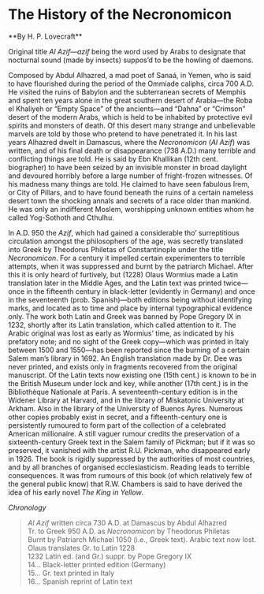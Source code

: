 # The History of the Necronomicon

<span class="center">
**By H. P. Lovecraft**
</span>

Original title *Al Azif—azif* being the word used by Arabs to designate
that nocturnal sound (made by insects) suppos’d to be the howling of
daemons.

Composed by Abdul Alhazred, a mad poet of
Sanaá, in Yemen, who is said to have flourished during the period of the
Ommiade caliphs, circa 700 A.D. He visited the ruins of Babylon and the
subterranean secrets of Memphis and spent ten years alone in the great
southern desert of Arabia—the Roba el Khaliyeh or “Empty Space” of the
ancients—and “Dahna” or “Crimson” desert of the modern Arabs, which is
held to be inhabited by protective evil spirits and monsters of death.
Of this desert many strange and unbelievable marvels are told by those
who pretend to have penetrated it. In his last years Alhazred dwelt in
Damascus, where the *Necronomicon* (*Al Azif*) was written, and of his
final death or disappearance (738 A.D.) many terrible and conflicting
things are told. He is said by Ebn Khallikan (12th cent. biographer) to
have been seized by an invisible monster in broad daylight and devoured
horribly before a large number of fright-frozen witnesses. Of his
madness many things are told. He claimed to have seen fabulous Irem, or
City of Pillars, and to have found beneath the ruins of a certain
nameless desert town the shocking annals and secrets of a race older
than mankind. He was only an indifferent Moslem, worshipping unknown
entities whom he called Yog-Sothoth and Cthulhu.

In A.D. 950 the *Azif*, which had gained a
considerable tho’ surreptitious circulation amongst the philosophers of
the age, was secretly translated into Greek by Theodorus Philetas of
Constantinople under the title *Necronomicon*. For a century it impelled
certain experimenters to terrible attempts, when it was suppressed and
burnt by the patriarch Michael. After this it is only heard of
furtively, but (1228) Olaus Wormius made a Latin translation later in
the Middle Ages, and the Latin text was printed twice—once in the
fifteenth century in black-letter (evidently in Germany) and once in the
seventeenth (prob. Spanish)—both editions being without identifying
marks, and located as to time and place by internal typographical
evidence only. The work both Latin and Greek was banned by Pope Gregory
IX in 1232, shortly after its Latin translation, which called attention
to it. The Arabic original was lost as early as Wormius’ time, as
indicated by his prefatory note; and no sight of the Greek copy—which
was printed in Italy between 1500 and 1550—has been reported since the
burning of a certain Salem man’s library in 1692. An English translation
made by Dr. Dee was never printed, and exists only in fragments
recovered from the original manuscript. Of the Latin texts now existing
one (15th cent.) is known to be in the British Museum under lock and
key, while another (17th cent.) is in the Bibliothèque Nationale at
Paris. A seventeenth-century edition is in the Widener Library at
Harvard, and in the library of Miskatonic University at Arkham. Also in
the library of the University of Buenos Ayres. Numerous other copies
probably exist in secret, and a fifteenth-century one is persistently
rumoured to form part of the collection of a celebrated American
millionaire. A still vaguer rumour credits the preservation of a
sixteenth-century Greek text in the Salem family of Pickman; but if it
was so preserved, it vanished with the artist R.U. Pickman, who
disappeared early in 1926. The book is rigidly suppressed by the
authorities of most countries, and by all branches of organised
ecclesiasticism. Reading leads to terrible consequences. It was from
rumours of this book (of which relatively few of the general public
know) that R.W. Chambers is said to have derived the idea of his early
novel *The King in Yellow*.

*Chronology*

> *Al Azif* written circa 730 A.D. at Damascus by Abdul Alhazred  
> Tr. to Greek 950 A.D. as *Necronomicon* by Theodorus Philetas  
> Burnt by Patriarch Michael 1050 (i.e., Greek text). Arabic text now lost.  
> Olaus translates Gr. to Latin 1228  
> 1232 Latin ed. (and Gr.) suppr. by Pope Gregory IX  
> 14... Black-letter printed edition (Germany)  
> 15... Gr. text printed in Italy  
> 16... Spanish reprint of Latin text  


